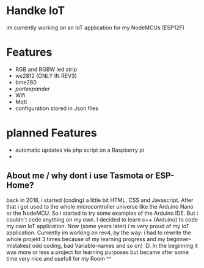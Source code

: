 # Handke IoT
im currently working on an IoT application for my NodeMCUs (ESP12F)

#

# Features
- RGB and RGBW led strip 
- ws2812  (ONLY IN REV3)
- bme280
- *portexpander*
- Wifi
- Mqtt
- configuration stored in Json files

# planned Features
- automatic updates via php script on a Raspberry pi
- 

## About me / why dont i use Tasmota or ESP-Home?
back in 2018, i started (coding) a little bit HTML, CSS and Javascript. After that i got used to the whole microcontroller universe like the Arduino Nano or the NodeMCU. So i started to try some examples of the Arduino IDE. But i couldn´t code anything on my own. I decided to learn c++ (Arduino) to code my own IoT application. Now (some years later) i´m very proud of my IoT application. Currently im working on rev4, by the way: i had to rewrite the whole projekt 3 times because of my learning progress and my beginner-mistakes( odd coding, bad Variable-names and so on) :D. In the beginning it was more or less a project for learning purposes but became after some time very nice and usefull for my Room ^^